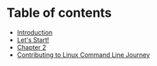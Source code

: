 # Table of contents

* [Introduction](README.md)
* [Let's Start!](chapters/Chapter1.md)
* [Chapter 2](chapters/Chaopter2.md)
* [Contributing to Linux Command Line Journey](CONTRIBUTING.md)
